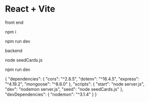 # React + Vite

front end

npm i

npm run dev

backend

node seedCards.js

npm run dev

{
"dependencies": {
"cors": "^2.8.5",
"dotenv": "^16.4.5",
"express": "^4.19.2",
"mongoose": "^8.6.0"
},
"scripts": {
"start": "node server.js",
"dev": "nodemon server.js",
"seed": "node seedCards.js"
},
"devDependencies": {
"nodemon": "^3.1.4"
}
}
